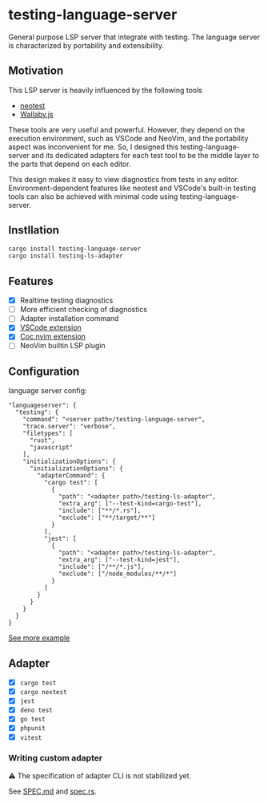 # testing-language-server

General purpose LSP server that integrate with testing.
The language server is characterized by portability and extensibility.

## Motivation

This LSP server is heavily influenced by the following tools

- [neotest](https://github.com/nvim-neotest/neotest)
- [Wallaby.js](https://wallabyjs.com)

These tools are very useful and powerful. However, they depend on the execution environment, such as VSCode and NeoVim, and the portability aspect was inconvenient for me.
So, I designed this testing-language-server and its dedicated adapters for each test tool to be the middle layer to the parts that depend on each editor.

This design makes it easy to view diagnostics from tests in any editor. Environment-dependent features like neotest and VSCode's built-in testing tools can also be achieved with minimal code using testing-language-server.

## Instllation

```sh
cargo install testing-language-server
cargo install testing-ls-adapter
```

## Features

- [x] Realtime testing diagnostics
- [ ] More efficient checking of diagnostics
- [ ] Adapter installation command
- [x] [VSCode extension](https://github.com/kbwo/vscode-testing-ls)
- [x] [Coc.nvim extension](https://github.com/kbwo/coc-testing-ls)
- [ ] NeoVim builtin LSP plugin

## Configuration

language server config:

```
"languageserver": {
  "testing": {
    "command": "<server path>/testing-language-server",
    "trace.server": "verbose",
    "filetypes": [
      "rust",
      "javascript"
    ],
    "initializationOptions": {
      "initializationOptions": {
        "adapterCommand": {
          "cargo test": [
            {
              "path": "<adapter path>/testing-ls-adapter",
              "extra_arg": ["--test-kind=cargo-test"],
              "include": ["**/*.rs"],
              "exclude": ["**/target/**"]
            }
          ],
          "jest": [
            {
              "path": "<adapter path>/testing-ls-adapter",
              "extra_arg": ["--test-kind=jest"],
              "include": ["/**/*.js"],
              "exclude": ["/node_modules/**/*"]
            }
          ]
        }
      }
    }
  }
}
```

[See more example](./demo/.vim/coc-settings.json)

## Adapter
- [x] `cargo test`
- [x] `cargo nextest`
- [x] `jest`
- [x] `deno test`
- [x] `go test`
- [x] `phpunit`
- [x] `vitest`

### Writing custom adapter
⚠ The specification of adapter CLI is not stabilized yet.

See [SPEC.md](./doc/SPEC.md) and [spec.rs](./src/spec.rs).
